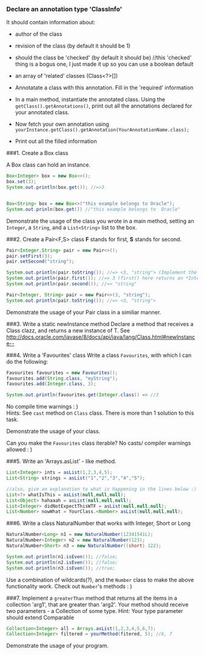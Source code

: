 ### Declare an annotation type 'ClassInfo'
It should contain information about:
- author of the class
- revision of the class (by default it should be 1)
- should the class be 'checked' (by default it should be) //this 'checked' thing is a bogus one, I just made it up so you can use a boolean default 
- an array of 'related' classes (Class<?>[])

- Annotatate a class with this annotation. Fill in the 'required' information
- In a main method, instantiate the annotated class. Using the `getClass().getAnnotations()`, print out all the annotations declared for your annotated class.
- Now fetch your own annotation using `yourInstance.getClass().getAnnotation(YourAnnotationName.class);`
- Print out all the filled information 


###1. Create a Box class

A Box class can hold an instance. 

```java
Box<Integer> box = new Box<>();
box.set(3);
System.out.println(box.get()); //=>3


Box<String> box = new Box<>("this example belongs to Oracle");
System.out.prinln(box.get()) //"this example belongs to  Oracle"
```

Demonstrate the usage of the class you wrote in a main method, setting an `Integer`, a `String`, and a `List<String>` list to the box.

###2. Create a Pair<F,S> class
**F** stands for first, **S** stands for second.

```java
Pair<Integer,String> pair = new Pair<>();
pair.setFirst(3);
pair.setSecond("string");

System.out.println(pair.toString()); //=> <3, "string"> (Implement the to string method as well) 
System.out.println(pair.first()); //=> 3 (first() here returns an *Integer*, not an *Object*!)
System.out.println(pair.second()); //=> "string"

Pair<Integer, String> pair = new Pair<>(3, "string");
System.out.println(pair.toString()); //=> <3, "string"> 
```

Demonstrate the usage of your Pair class in a similiar manner.

###3. Write a static newInstance method
Declare a method that receives a Class<T> clazz, and returns a new instance of T. See http://docs.oracle.com/javase/8/docs/api/java/lang/Class.html#newInstance--


###4. Write a 'Favourites' class
Write a class `Favourites`, with which I can do the following:
```java
Favourites favourites = new Favourites();
favourites.add(String.class, "myString");
favourites.add(Integer.class, 3);

System.out.println(favourites.get(Integer.class)) => //3
```
No compile time warnings : )  
Hints: See `cast` method on `Class` class. There is more than 1 solution to this task.


Demonstrate the usage of your class.  

Can you make the `Favourites` class iterable? No casts/ compiler warnings allowed : )

###5. Write an 'Arrays.asList' - like method.
```java
List<Integer> ints = asList(1,2,3,4,5);
List<String> strings = asList("1","2","3","4","5");

//also, give an explanation to what is happening in the lines below :)
List<?> whatIsThis = asList(null,null,null);
List<Object> hahaaah = asList(null,null,null);
List<Integer> didNotExpectThisWTF = asList(null,null,null);
List<Number> nowWhat = YourClass.<Number> asList(null,null,null);
```


###6. Write a class NaturalNumber that works with Integer, Short or Long
```java
NaturalNumber<Long> n1 = new NaturalNumber(12341541L);
NaturalNumber<Integer> n2 = new NaturalNumber(123);
NaturalNumber<Short> n3 = new NaturalNumber((short) 122);

System.out.println(n1.isEven()); //false;
System.out.println(n2.isEven()); //false;
System.out.println(n3.isEven()); //true;
```
Use a combination of wildcards(?), and the `Number` class to make the above functionality work. Check out `Number`'s methods : )

###7. Implement a `greaterThan` method that returns all the items in a collection 'arg1', that are greater than 'arg2'.
Your method should receive two parameters - a Collection of some type. 
Hint: Your type parameter should extend Comparable<T>

```java 
Collection<Integer> all = Arrays.asList(1,2,3,4,5,6,7);
Collection<Integer> filtered = yourMethod(fitered, 5); //6, 7
```
Demonstrate the usage of your program.



